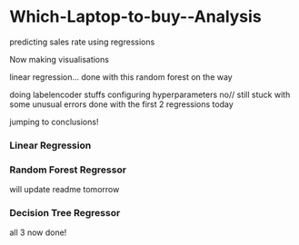 # Which-Laptop-to-buy--Analysis

predicting sales rate using regressions


Now making visualisations

linear regression...
done with this
random forest on the way


doing labelencoder stuffs
configuring hyperparameters no//
still stuck with some unusual errors
done with the first 2 regressions today

jumping to conclusions!


### Linear Regression
### Random Forest Regressor
will update readme tomorrow
### Decision Tree Regressor

all 3 now done!
